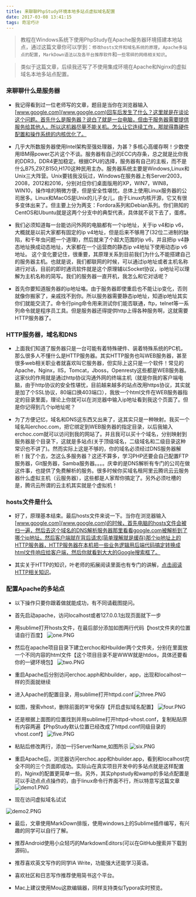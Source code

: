 ```yaml
---
title: 来聊聊PhpStudy环境本地多站点虚拟域名配置
date: 2017-03-08 13:41:15
tags: 奇淫巧计
---
```


> 教程在Windows系统下使用PhpStudy在Apache服务器环境搭建本地站点，通过这篇文章你可以学到：`修改hosts文件和域名系统的原理`，`Apache多站点的配置`，`MarkDown语法以及各平台推荐软件`和`一些零碎的网络相关知识`。

> 类似于这篇文章，后续我还写了不使用集成环境在Apache和Nginx的虚拟域名本地多站点配置。

<!-- more -->

### 来聊聊什么是服务器

- 我记得看到过一位老师写的文章，题目是当你在浏览器输入[www.google.com](www.google.com)回车后发生了什么？这里就是在谈论这个问题。首先什么是服务器？说白了就是一台电脑，但由于服务器需要提供服务给其他人，所以这机器尽量不能关机。怎么让它连续工作，那就得靠硬件配置和操作系统的内核优化了。

- 几乎大所数服务器使用Intel架构至强处理器，为甚？多核心高缓存啊！少数使用IBM得power芯片这个不谈。服务器有自己的ECC内存条，总之就是比你我的DDR3，DDR4更加稳定。根据CPU的选择，服务器有自己的主板，而不是什么B75,Z97,B150,H170这种民用主办。服务器系统主要是Windows,Linux和Unix三大阵营。Unix要钱我没玩过，Windows在服务器上有Server2003，2008，2012和2016，分别对应你们桌面版用的XP，WIN7，WIN8，WIN10，操作啥的稍微方便，但是安全性堪忧。总体上使用Linux服务器的公司居多。Linux和MacOS是Unix的儿子女儿，由于Linux内核开源，它又有很多变体出来了。但主要上分为两支：Fordora系列和Debian系列。你们熟知的CentOS和Ubuntu就是这两个分支中的典型代表，具体就不说下去了，蛋疼。

- 我们必须知道每一台能访问外网的电脑都有一个ip地址，关于ip v4和ip v6，大概就是以前大家都有固定的ip v4地址，但是后来不够用了(32位二进制的缺陷，和千年虫问题一个道理)，然后就来了个超大范围的ip v6，并且把ip v4静态地址换成动态地址，大家都在一个运营商的静态ip v4地址下使用动态ip v6地址。 这个变化要记住，很重要，其原理关系到目前我们为什么不能搭建自己的服务器主机。也就是说，我们都联网的时候，可以通过ip地址或者主机名称进行对话，目前的即时通讯软件就是这个原理辅以Socket协议，ip地址可以理解为主机名称的简写。我们的服务器一直开机，我怎么和它对话呢？

- 首先你要知道服务器的ip地址咯。由于服务器即使重启也不能让ip变化，否则就像你搬家了，亲戚找不到你。所以服务器需要静态ip地址，知道ip地址其实你们就能交流了。命令行ping命令用来测试你们能否联通，ftp，telnet等一系列命令就是程序员工具。但是服务器还得提供http上得各种服务啊，这就需要HTTP服务器了。

### HTTP服务器，域名和DNS

- 上面我们知道了服务器只是一台可能有着特殊硬件、装着特殊系统的PC机，那么很多人不懂什么是HTTP服务器。其实HTTP服务也叫WEB服务器，甚至很多web相关职业者就喜欢叫它服务器，但实际上这只是一个软件！常见的Apache，Nginx，IIS，Tomcat，Jboss，Openresty这些都是WEB服务器。这家伙的作用就是通过http协议沟通外网的终端主机（就是你我的客户端电脑，由于http协议的安全性堪忧，目前越来越多的站点改用https协议，其实就是加了个SSL协议，80端口换403端口），我放一个html文件在WEB服务器指定的目录里面，理论上你就可以在浏览器中输入ip地址看到我这个页面了。但是你记得到几个ip地址呢？

- 为了方便记忆，域名和DNS这东西又出来了，这其实只是一种映射。我买一个域名叫erchoc.com，把它绑定到WEB服务器的指定目录，以后我输入erchoc.com就可以访问到我的网站了。并且我可以买十个域名，分别映射到服务器是个目录下，这就是多站点(关于顶级域名，二级域名和二级目录这种常识也不讲了)。然而实际上这是不够的，你的域名必须经过DNS服务器解析！我了个去，怎这么多服务器？这还不算多，学习PHP还要会自己配置FTP服务器，Git服务器，Samba服务器。。。。庆幸的是DNS解析有专门的公司在做这件事，也提供了免费解析的服务。很多时候你买域名租阿里云腾讯云云服务器什么虚拟主机（云服务器），这些都是人家帮你搞定了。另外必须吐槽的是，腾讯云所谓的云主机其实就是个虚拟机！

### hosts文件是什么

- 好了，原理基本结束。最后hosts文件来说一下。当你在浏览器输入[www.google.com](www.google.com)的时候，首先电脑的hosts文件会被扫一遍，然后去这个域名的DNS解析服务器那里看看google.com被解析到了哪个ip地址。然后客户端就在背后请求(简单理解就是缓存)那个ip地址上的HTTP服务器，HTTP服务器在本机把一些业务逻辑用后端代码搞定转换成html文件响应给客户端，然后你就看到大大的Google搜索框了。

- 其实关于HTTP的知识，叶老师的拓展阅读里面也有专门的讲解，[点击阅读HTTP相关知识](http://web.3eol.com.cn/Home/Article/article/id/5.html)。

### 配置Apache的多站点

- 以下操作只要你跟着做就能成功，有不同请截图提问。

- 首先启动apache，访问localhost或者127.0.0.1出现页面就下一步

- 用sublime打开hosts文件，在最后部分添加如图两行代码【host文件夹的位置请自行百度】
![one.PNG](http://upload-images.jianshu.io/upload_images/3995745-f70c9d5ed43d5bbb.PNG?imageMogr2/auto-orient/strip%7CimageView2/2/w/1240)

- 然后在apache项目目录下建立erchoc和Hbuilder两个文件夹，分别在里面放一个不同内容的html文件【这个项目目录不是WWW就是htdos，具体还要看你的一键环境包】
![two.PNG](http://upload-images.jianshu.io/upload_images/3995745-afb502abda87f2ba.PNG?imageMogr2/auto-orient/strip%7CimageView2/2/w/1240)

- 重启Apache后分别访问erchoc.apph和hbuilder，app，出现和localhost一样的页面就继续

- 进入Apache的配置目录，用sublime打开httpd.conf
![three.PNG](http://upload-images.jianshu.io/upload_images/3995745-eaadb4fd83ffc879.PNG?imageMogr2/auto-orient/strip%7CimageView2/2/w/1240)

- 如图，搜索vhost，删除前面的’#‘号保存【开启虚拟域名配置】
![four.PNG](http://upload-images.jianshu.io/upload_images/3995745-4cd4f9245495ffe6.PNG?imageMogr2/auto-orient/strip%7CimageView2/2/w/1240)

- 还是根据上面图的位置找到并用sublime打开httpd-vhost.conf，复制粘贴原有内容两遍【PhpStudy默认位置已经改成了httpd.conf同级目录的vhost.conf】
![five.PNG](http://upload-images.jianshu.io/upload_images/3995745-00f25e5476fcbbcf.PNG?imageMogr2/auto-orient/strip%7CimageView2/2/w/1240)

- 粘贴后修改两行，添加一行ServerName,如图所示
![six.PNG](http://upload-images.jianshu.io/upload_images/3995745-b876d6567f0d3ae5.PNG?imageMogr2/auto-orient/strip%7CimageView2/2/w/1240)

- 重启Apache后，浏览器访问erchoc.app和hbuilder.app，看到和localhost完全不同的三个页面即成功。实际山在真实项目开发中的多站点就是这样配置的，Nginx的配置更简单一些。另外，其实phpstudy和wamp的多站点配置是可以手动点点点操作的，由于linux命令行界面不行，所以特意写这篇文章
![demo1.PNG](http://upload-images.jianshu.io/upload_images/3995745-e1bfe337f33468f0.PNG?imageMogr2/auto-orient/strip%7CimageView2/2/w/1240)

- 现在访问虚拟域名试试

![demo2.PNG](http://upload-images.jianshu.io/upload_images/3995745-621204533a6c8541.PNG?imageMogr2/auto-orient/strip%7CimageView2/2/w/1240)

- 最后，文章使用MarkDown排版，使用windows上的Sublime插件编写，有兴趣的同学可以自行了解。

- 推荐Android使用小众轻巧的MarkdownEditors(可以在GitHub搜索并下载到源码)。

- 推荐喜欢英文写作的同学IA Write，功能强大还能学习英语。

- 喜欢社区和日志写作推荐使用简书这个平台。

- Mac上建议使用Mou这款编辑器，同样支持类似Typora实时预览。
